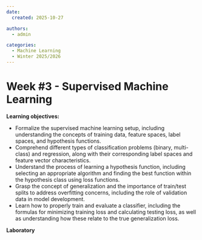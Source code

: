 ```yaml
---
date:
  created: 2025-10-27

authors:
  - admin

categories:
  - Machine Learning
  - Winter 2025/2026
---
```


# Week #3 - Supervised Machine Learning


<!-- more -->

**Learning objectives:**

- Formalize the supervised machine learning setup, including understanding the concepts of training data, feature spaces, label spaces, and hypothesis functions.
- Comprehend different types of classification problems (binary, multi-class) and regression, along with their corresponding label spaces and feature vector characteristics.
- Understand the process of learning a hypothesis function, including selecting an appropriate algorithm and finding the best function within the hypothesis class using loss functions.
- Grasp the concept of generalization and the importance of train/test splits to address overfitting concerns, including the role of validation data in model development.
- Learn how to properly train and evaluate a classifier, including the formulas for minimizing training loss and calculating testing loss, as well as understanding how these relate to the true generalization loss.

**Laboratory**
